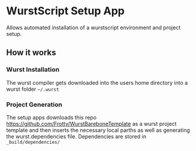 # WurstScript Setup App

Allows automated installation of a wurstscript environment and project setup.

## How it works

### Wurst Installation

The wurst compiler gets downloaded into the users home directory into a wurst folder `~/.wurst`

### Project Generation

The setup apps downloads this repo https://github.com/Frotty/WurstBareboneTemplate as a wurst project template and then inserts the necessary local parths as well as generating the wurst.dependencies file.
Dependencies are stored in `_build/dependencies/`
